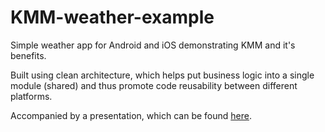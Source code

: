 # KMM-weather-example

Simple weather app for Android and iOS demonstrating KMM and it's benefits.

Built using clean architecture, which helps put business logic into a single module (shared) and thus promote code reusability between different platforms.

Accompanied by a presentation, which can be found [here](https://github.com/nmihalek/KMM-weather-example/raw/main/KMM%2C%20An%20overview%20-%20Nikola%20Mihalek.pdf).
